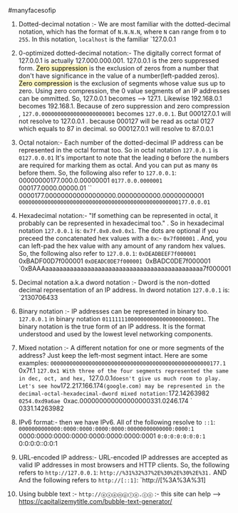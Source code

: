#manyfacesofip


1) Dotted-decimal notation :- We are most familiar with the dotted-decimal notation, which has the format of `N.N.N.N`, where `N` can range from `0` to `255`. In this notation, `localhost` is the familiar `127.0.0.1
2) 0-optimized dotted-decimal notation:- The digitally correct format of 127.0.0.1 is actually 127.000.000.001. 127.0.0.1 is the zero suppressed form. <mark style="background: #FFF3A3A6;">Zero suppression </mark>is the exclusion of zeros from a number that don't have significance in the value of a number(left-padded zeros).  <mark style="background: #FFF3A3A6;">Zero compression</mark> is the exclusion of segments whose value sus up to zero. Using zero compression, the 0 value segments of an IP addresses can be ommitted. So, 127.0.0.1 becomes --> 127.1. Likewise 192.168.0.1 becomes 192.168.1. Because of zero suppression and zero compression , `127.0.00000000000000000000001` becomes `127.0.0.1`. But 000127.0.1 will not resolve to 127.0.0.1 . because 000127 will be read as octal 0127 which equals to 87 in decimal. so 000127.0.1 will resolve to 87.0.0.1
3) Octal notaion:- Each number of the dotted-decimal IP address can be represented in the octal format too. So in octal notation `127.0.0.1` is `0127.0.0.01` It's important to note that the leading `0` before the numbers are required for marking them as octal. And you can put as many `0`s before them. So, the following also refer to `127.0.0.1`: `
       `00000000177.000.0.00000001
       `0177.0.0.0000001
    `000177.0000.00000.01
      `` 0000177.000000000000000000.00000000000.00000000001
`00000000000000000000000000000000000000000000000000177.0.0.01`
 4) Hexadecimal notation:- "If something can be represented in octal, it probably can be represented in hexadecimal too." . So in hexadecimal notation `127.0.0.1` is: `0x7f.0x0.0x0.0x1`. The dots are optional if you preceed the concatenated hex values with a `0x`:- `0x7f000001` . And, you can left-pad the hex value with any amount of any random hex values. So, the following also refer to `127.0.0.1`:
      `0xDEADBEEF7f000001
      `0xBADF00D7f000001
     `0xDEADC0DE7f000001
     `0xBADC0DE7f000001
    `0xBAAAaaaaaaaaaaaaaaaaaaaaaaaaaaaaaaaaaaaaaaaaaaaaa7f000001
5) Decimal notation a.k.a dword notation :- Dword is the non-dotted decimal representation of an IP address. In dword notation `127.0.0.1` is: `2130706433
6) Binary notation :- IP addresses can be represented in binary too. `127.0.0.1` in binary notation `01111111000000000000000000000001`. The binary notation is the true form of an IP address. It is the format understood and used by the lowest level networking components.
7) Mixed notation :- A different notation for one or more segments of the address? Just keep the left-most segment intact. Here are some examples: `00000000000000000000000000000000000000000000000000177.1
     `0x7f.1
     `127.0x1
      With three of the four segments represented the same in dec, oct, and hex, `127.0.0.1` doesn't give us much room to play. Let's see how `172.217.166.174` (google.com) may be represented in the decimal-octal-hexadecimal-dword mixed notation:
    `172.14263982
    `0254.0xd9a6ae
    `0xac.000000000000000000331.0246.174
  ` 0331.14263982
  
8) IPv6 format:- then we have IPv6. All of the following resolve to `::1`:
     `0000000000000:0000:0000:0000:0000:00000000000000:0000:1
     `0000:0000:0000:0000:0000:0000:0000:0001
     `0:0:0:0:0:0:0:1
     `0:0:0:0::0:0:1

9)  URL-encoded IP address:- URL-encoded IP addresses are accepted as valid IP addresses in most browsers and HTTP clients. So, the following refers to `http://127.0.0.1`: `http://%31%32%37%2E%30%2E%30%2E%31.` AND And the following refers to `http://[::1]`:
     `http://[%3A%3A%31]
 10) Using bubble text :- `http://ⓔⓧⓐⓜⓟⓛⓔ.ⓒⓞ`  :- this site can help --> https://capitalizemytitle.com/bubble-text-generator/





      


